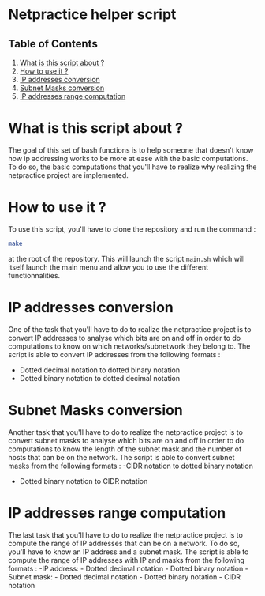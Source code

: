 # Netpractice helper script

## Table of Contents

1. [What is this script about ?](#What-is-this-script-about-)
2. [How to use it ?](#How-to-use-it-)
3. [IP addresses conversion](#IP-addresses-conversion)
4. [Subnet Masks conversion](#Subnet-Masks-conversion)
5. [IP addresses range computation](#IP-addresses-range-computation)

# What is this script about ? 
The goal of this set of bash functions is to help someone that doesn't know how ip addressing
works to be more at ease with the basic computations. To do so, the basic computations that you'll have to realize why realizing the netpractice project are implemented.

# How to use it ?
To use this script, you'll have to clone the repository and run the command :
```bash
make
```
at the root of the repository. This will launch the script `main.sh` which will itself launch the main menu and allow you to use the different functionnalities.

# IP addresses conversion
One of the task that you'll have to do to realize the netpractice project is to convert IP addresses to analyse which bits are on and off in order to do computations to know on which networks/subnetwork they belong to.
The script is able to convert IP addresses from the following formats :
- Dotted decimal notation to dotted binary notation
- Dotted binary notation to dotted decimal notation

# Subnet Masks conversion
Another task that you'll have to do to realize the netpractice project is to convert subnet masks to analyse which bits are on and off in order to do computations to know the length of the subnet mask and the number of hosts that can be on the network.
The script is able to convert subnet masks from the following formats :
-CIDR notation to dotted binary notation
- Dotted binary notation to CIDR notation

# IP addresses range computation
The last task that you'll have to do to realize the netpractice project is to compute the range of IP addresses that can be on a network. To do so, you'll have to know an IP address and a subnet mask. The script is able to compute the range of IP addresses with IP and masks from the following formats :
-IP address:
    - Dotted decimal notation
    - Dotted binary notation
-Subnet mask:
    - Dotted decimal notation
    - Dotted binary notation
    - CIDR notation

